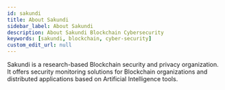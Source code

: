 ```yaml
---
id: sakundi
title: About Sakundi
sidebar_label: About Sakundi
description: About Sakundi Blockchain Cybersecurity
keywords: [sakundi, blockchain, cyber-security]
custom_edit_url: null
---
```


<div className="sakundiLogo logo"></div>

Sakundi is a research-based Blockchain security and privacy organization. It offers security monitoring solutions for Blockchain organizations and distributed applications based on Artificial Intelligence tools.
